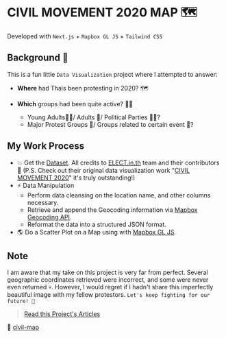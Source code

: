 # CIVIL MOVEMENT 2020 MAP 🗺️

Developed with `Next.js` + `Mapbox GL JS` + `Tailwind CSS`

## Background 🤔

This is a fun little `Data Visualization` project where I attempted to answer:

- **Where** had Thais been protesting in 2020? 🗺️

- **Which** groups had been quite active? 🧑‍🦰
  - Young Adults🧑‍🎤/ Adults 🦸/ Political Parties 🧑‍💼?
  - Major Protest Groups 🐥/ Groups related to certain event 🌴?

## My Work Process

- 💥 Get the [Dataset](https://docs.google.com/spreadsheets/d/1bzp2_7CoqzQS1R6qP0-02Ped83cutEHHlp05eVjhU88/edit#gid=2069977106). All credits to [ELECT.in.th](https://elect.in.th/) team and their contributors 🙏 (P.S. Check out their original data visualization work "[CIVIL MOVEMENT 2020](https://elect.in.th/civil-movement-2020/)" it's truly outstanding!)
- ⚡️ Data Manipulation
  - Perform data cleansing on the location name, and other columns necessary.
  - Retrieve and append the Geocoding information via [Mapbox Geocoding API](https://docs.mapbox.com/api/search/geocoding/).
  - Reformat the data into a structured JSON format.
- 🌎 Do a Scatter Plot on a Map using with [Mapbox GL JS](https://docs.mapbox.com/help/tutorials/use-mapbox-gl-js-with-react/).

## Note

I am aware that my take on this project is very far from perfect. Several geographic coordinates retrieved were incorrect, and some were never even returned 💀. However, I would regret if I hadn't share this imperfectly beautiful image with my fellow protestors. `Let's keep fighting for our future! 🚀`

> [Read this Project's Articles](https://palminister-blog.vercel.app/?search=civil)

🚀 [civil-map](https://palminister-civil-map.vercel.app/)
